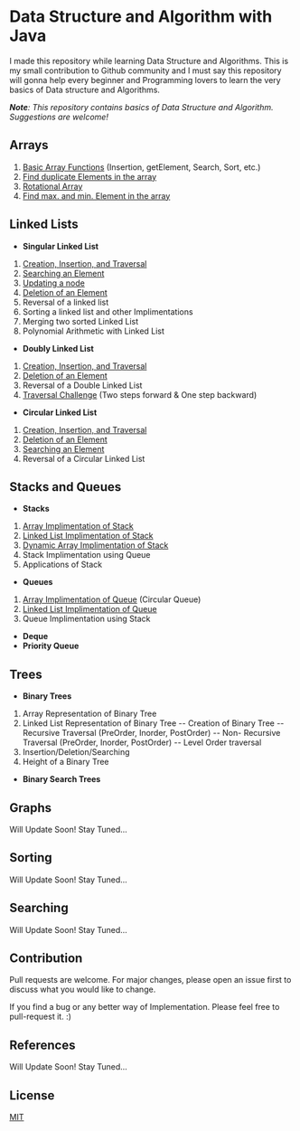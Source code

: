
# Data Structure and Algorithm with Java

I made this repository while learning Data Structure and Algorithms. This is my small contribution to Github community and I must say this repository will gonna help every beginner and Programming lovers to learn the very basics of Data structure and Algorithms.

_**Note**: This repository contains basics of Data Structure and Algorithm._
_Suggestions are welcome!_

## Arrays

1) [Basic Array Functions](StaticArray/BasicArray.java)  (Insertion, getElement, Search, Sort, etc.)
2) [Find duplicate Elements in the array](StaticArray/duplicate.java) 
3) [Rotational Array](StaticArray/rotationalArray.java) 
4) [Find max. and min. Element in the array](StaticArray/min_max_value.java) 
## Linked Lists 
- **Singular Linked List**
1) [Creation, Insertion, and Traversal](LinkedList/LinkedList.java) 
2) [Searching an Element](LinkedList/LinkedList.java#L98) 
3) [Updating a node](LinkedList/LinkedList.java#L127) 
4) [Deletion of an Element](LinkedList/LinkedList.java#L52) 
5) Reversal of a linked list
6) Sorting a linked list and other Implimentations
7) Merging two sorted Linked List
8) Polynomial Arithmetic with Linked List 
- **Doubly Linked List**
1) [Creation, Insertion, and Traversal](LinkedList/DoublyLinkedList.java) 
2) [Deletion of an Element](LinkedList/DoublyLinkedList.java#L64) 
3) Reversal of a Double Linked List
4) [Traversal Challenge](LinkedList/DoublyLinkedList.java#L108)  (Two steps forward & One step backward)
- **Circular Linked List**
1) [Creation, Insertion, and Traversal](https://example.com/) 
2) [Deletion of an Element](https://example.com/) 
3) [Searching an Element](https://example.com/) 
4) Reversal of a Circular Linked List

## Stacks and Queues
- **Stacks**
1) [Array Implimentation of Stack](Stacks/ArrayStack.java) 
2) [Linked List Implimentation of Stack](Stacks/LinkedListStack.java) 
3) [Dynamic Array Implimentation of Stack](Stacks/DynamicStack.java) 
4) Stack Implimentation using Queue
5) Applications of Stack

 - **Queues**
1) [Array Implimentation of Queue](https://example.com/) (Circular Queue)
2) [Linked List Implimentation of Queue](https://example.com/) 
3) Queue Implimentation using Stack
- **Deque**
- **Priority Queue**

## Trees
- **Binary Trees**
1) Array Representation of Binary Tree
2) Linked List Representation of Binary Tree
-- Creation of Binary Tree
-- Recursive Traversal (PreOrder, Inorder, PostOrder)
-- Non- Recursive Traversal (PreOrder, Inorder, PostOrder)
-- Level Order traversal
6) Insertion/Deletion/Searching
7) Height of a Binary Tree

- **Binary Search Trees**


## Graphs
Will Update Soon! Stay Tuned...
## Sorting
Will Update Soon! Stay Tuned...
## Searching
Will Update Soon! Stay Tuned...
## Contribution
Pull requests are welcome. For major changes, please open an issue first to discuss what you would like to change.

If you find a bug or any better way of Implementation. Please feel free to pull-request it. :)

## References
Will Update Soon! Stay Tuned...
## License
[MIT](https://choosealicense.com/licenses/mit/)

